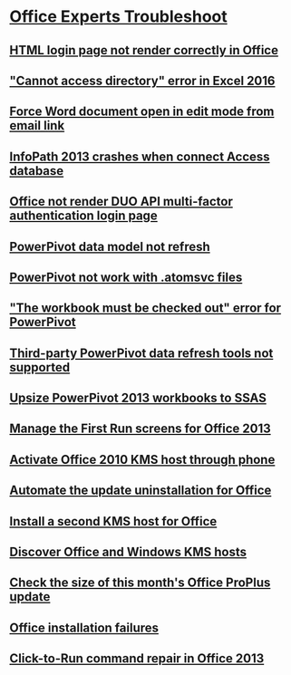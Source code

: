 # [Office Experts Troubleshoot](../office-experts.md)

## [HTML login page not render correctly in Office](../custom-html-login-page-not-render-correctly.md)

## ["Cannot access directory" error in Excel 2016](../cannot-access-directory-error-in-excel-2016.md)

## [Force Word document open in edit mode from email link](../force-word-document-to-open-in-edit-mode.md)

## [InfoPath 2013 crashes when connect Access database](../infopath-2013-crashes-when-connecting-to-access-database.md)

## [Office not render DUO API multi-factor authentication login page](../not-render-a-custom-duo-api-multi-factor-authentication-login-page.md)

## [PowerPivot data model not refresh](../powerpivot-data-model-does-not-refresh.md)

## [PowerPivot not work with .atomsvc files](../powerpivot-does-not-work-with-atomsvc-files.md)

## ["The workbook must be checked out" error for PowerPivot](../workbook-must-be-checked-out-on-a-powerpivot-workbook.md)

## [Third-party PowerPivot data refresh tools not supported](../third-party-powerpivot-data-refresh-tools-are-not-supported.md)

## [Upsize PowerPivot 2013 workbooks to SSAS](../upsize-powerpivot-2013-workbooks-to-sql-server-analysis-services.md)

## [Manage the First Run screens for Office 2013](../manage-the-first-run-screens-appearing-when-office-2013-applications-are-first-launched.md)

## [Activate Office 2010 KMS host through phone](../activate-office-2010-kms-host-via-phone-activation.md)

## [Automate the update uninstallation for Office ](../automate-uninstall-office-update.md)

## [Install a second KMS host for Office](../guidance-on-installing-a-second-kms-host-for-office.md)

## [Discover Office and Windows KMS hosts](../how-to-discover-office-and-windows-kms-hosts-and-remove-unauthorized-instances.md)

## [Check the size of this month's Office ProPlus update](../how-big-was-this-months-office-proplus-update.md)

## [Office installation failures](../troubleshooting-office-installation-failures.md)

## [Click-to-Run command repair in Office 2013](../office-click-to-run-command-lines-to-automate-a-repair.md)